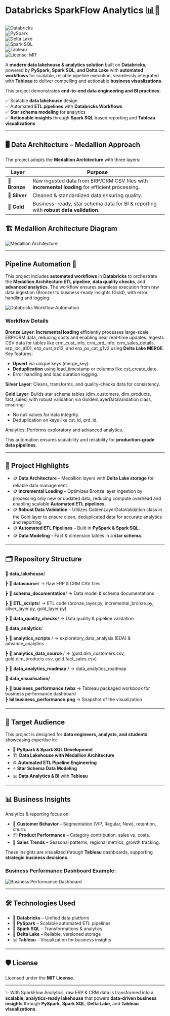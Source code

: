 # Databricks SparkFlow Analytics 📊💸  

![Databricks](https://img.shields.io/badge/Platform-Databricks-orange?logo=databricks)  
![PySpark](https://img.shields.io/badge/PySpark-ETL-blue?logo=apachespark)  
![Delta Lake](https://img.shields.io/badge/Delta%20Lake-Storage-brightgreen)  
![Spark SQL](https://img.shields.io/badge/Spark%20SQL-Analytics-purple?logo=apachespark)  
![Tableau](https://img.shields.io/badge/Tableau-Visualization-red?logo=tableau)  
![License: MIT](https://img.shields.io/badge/License-MIT-yellow.svg)

A **modern data lakehouse & analytics solution** built on **Databricks**, powered by **PySpark, Spark SQL, and Delta Lake** with **automated workflows** for scalable, reliable pipeline execution, seamlessly integrated with **Tableau** to deliver compelling and actionable **business visualizations**.



This project demonstrates **end-to-end data engineering and BI practices**:  

✅ Scalable **data lakehouse** design  
✅ Automated **ETL pipelines** with **Databricks Workflows**  
✅ **Star schema modeling** for analytics  
✅ **Actionable insights** through **Spark SQL** based reporting and **Tableau visualizations**

---

## 🖥 Data Architecture – Medallion Approach  

The project adopts the **Medallion Architecture** with three layers:  

| Layer   | Purpose |
|---------|---------|
| 🥉 **Bronze** | Raw ingested data from ERP/CRM CSV files with **incremental loading** for efficient processing. |
| 🥈 **Silver** | Cleaned & standardized data ensuring quality. |
| 🥇 **Gold**   | Business-ready, star schema data for BI & reporting  with **robust data validation**. |


## 🏗️ Medallion Architecture Diagram


![Medallion Architecture](./data_lakehouse/schema_documentation/data_lakehouse_project_architecture.png)


---

## Pipeline Automation 🚀

This project includes **automated workflows** in **Databricks** to orchestrate the **Medallion Architecture ETL pipeline**, **data quality checks**, and **advanced analytics**. The workflow ensures seamless execution from raw data ingestion (Bronze) to business-ready insights (Gold), with error handling and logging.


![Databricks Workflow Automation](./data_lakehouse/schema_documentation/databricks_workflow_automation.png)

### Workflow Details
**Bronze Layer**: **Incremental loading** efficiently processes large-scale ERP/CRM data, reducing costs and enabling near real-time updates. Ingests CSV data for tables like crm_cust_info, crm_prd_info, crm_sales_details, erp_loc_a101, erp_cust_az12, and erp_px_cat_g1v2 using **Delta Lake MERGE**. Key features:

- **Upsert** via unique keys (merge_key).
- **Deduplication** using load_timestamp or columns like cst_create_date.
- Error handling and load duration logging.

**Silver Layer**: Cleans, transforms, and quality-checks data for consistency.

**Gold Layer**: Builds star schema tables (dim_customers, dim_products, fact_sales) with robust validation via GoldenLayerDataValidation class, ensuring:

- No null values for data integrity.
- Deduplication on keys like cst_id, prd_id.

Analytics: Performs exploratory and advanced analytics.

This automation ensures scalability and reliability for **production-grade data pipelines**.


---

## 📖 Project Highlights  

- 🪙 **Data Architecture** – Medallion layers with **Delta Lake storage** for reliable data management.
- 🪙 **Incremental Loading** – Optimizes Bronze layer ingestion by processing only new or updated data, reducing compute overhead and enabling scalable **Automated ETL pipelines**.
- 🪙 **Robust Data Validation** – Utilizes GoldenLayerDataValidation class in the Gold layer to ensure clean, deduplicated data for accurate analytics and reporting.
- 🪙 **Automated ETL Pipelines** – Built in **PySpark & Spark SQL**.  
- 🪙 **Data Modeling** – Fact & dimension tables in a **star schema**.  

---

## 🗂 Repository Structure  

📂 **data_lakehouse**/

┣ 📂 **datasource**/ → Raw ERP & CRM CSV files

┣ 📂 **schema_documentation**/ → Data model & schema documentations

┣ 📂 **ETL_scripts**/ → ETL code (bronze_layer.py, incremental_bronze.py, silver_layer.py, gold_layer.py)

┣ 📂 **data_quality_checks**/ → Data quality & pipeline validation



📂 **data_analytics**/

┣ 📂 **analytics_scripts** / → exploratory_data_analysis (EDA) & advance_analytics

┣ 📂 **analytics_data_source** / → (gold.dim_customers.csv, gold.dim_products.csv, gold.fact_sales.csv)

┣ 📂 **data_analytics_roadmap** / → data_analytics_roadmap

📂 **data_visualisation/**  

┣ 📄 **business_performance.twbx** → Tableau packaged workbook for business performance dashboard  
┣ 🖼️ **business_performance.png** → Snapshot of the visualization  


---

## 🎯 Target Audience  

This project is designed for **data engineers, analysts, and students** showcasing expertise in:  

- 🐍 **PySpark & Spark SQL Development**  
- 🏗️ **Data Lakehouse with Medallion Architecture**  
- ⚙️ **Automated ETL Pipeline Engineering** 
- ⭐ **Star Schema Data Modeling** 
- 📊 **Data Analytics & BI** with **Tableau**

---

## 📊 Business Insights  

Analytics & reporting focus on:  

- 👥 **Customer Behavior** – Segmentation (VIP, Regular, New), retention, churn.  
- 📦 **Product Performance** – Category contribution, sales vs. costs.  
- 📅 **Sales Trends** – Seasonal patterns, regional metrics, growth tracking.  

These insights are visualized through **Tableau** dashboards, supporting **strategic business decisions**.  


  ### Business Performance Dashboard Example: 

![Business Performance Dashboard](./data_visualization/business_performance.png)

---

## 🛠 Technologies Used  

- 🔧 **Databricks** – Unified data platform  
- 🐍 **PySpark** – Scalable automated ETL pipelines  
- 📜 **Spark SQL** – Transformations & analytics  
- 💾 **Delta Lake** – Reliable, versioned storage
- 📊 **Tableau** – Visualization for business insights


---

## 🛡️ License  

Licensed under the **MIT License**.  

---

✨ With SparkFlow Analytics, raw ERP & CRM data is transformed into a **scalable, analytics-ready lakehouse** that powers **data-driven business insights** through **PySpark**, **Spark SQL**, **Delta Lake**, and **Tableau visualizations**.

